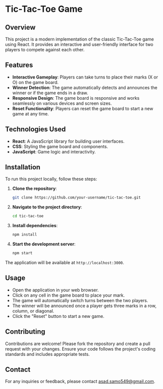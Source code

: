 # Tic-Tac-Toe Game

## Overview

This project is a modern implementation of the classic Tic-Tac-Toe game using React. It provides an interactive and user-friendly interface for two players to compete against each other.

## Features

- **Interactive Gameplay**: Players can take turns to place their marks (X or O) on the game board.
- **Winner Detection**: The game automatically detects and announces the winner or if the game ends in a draw.
- **Responsive Design**: The game board is responsive and works seamlessly on various devices and screen sizes.
- **Reset Functionality**: Players can reset the game board to start a new game at any time.

## Technologies Used

- **React**: A JavaScript library for building user interfaces.
- **CSS**: Styling the game board and components.
- **JavaScript**: Game logic and interactivity.

## Installation

To run this project locally, follow these steps:

1. **Clone the repository**:
    ```bash
    git clone https://github.com/your-username/tic-tac-toe.git
    ```

2. **Navigate to the project directory**:
    ```bash
    cd tic-tac-toe
    ```

3. **Install dependencies**:
    ```bash
    npm install
    ```

4. **Start the development server**:
    ```bash
    npm start
    ```

The application will be available at `http://localhost:3000`.

## Usage

- Open the application in your web browser.
- Click on any cell in the game board to place your mark.
- The game will automatically switch turns between the two players.
- The winner will be announced once a player gets three marks in a row, column, or diagonal.
- Click the "Reset" button to start a new game.

## Contributing

Contributions are welcome! Please fork the repository and create a pull request with your changes. Ensure your code follows the project's coding standards and includes appropriate tests.

## Contact

For any inquiries or feedback, please contact [asad.samo549@gmail.com](mailto:asad.samo549@gmail.com).
